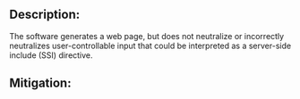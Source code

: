 ## Description:

The software generates a web page, but does not neutralize or incorrectly neutralizes user-controllable input that could be interpreted as a server-side include (SSI) directive.



## Mitigation:
